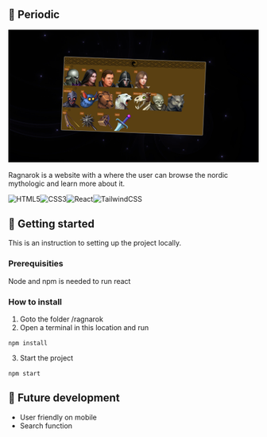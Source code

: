 ## :microscope: Periodic

![Header Image](src/assets/portfolio_ragnarok.webp)

Ragnarok is a website with a where the user can browse the nordic mythologic and learn more about it.

![HTML5](https://img.shields.io/badge/html5-%23E34F26.svg?style=for-the-badge&logo=html5&logoColor=white)![CSS3](https://img.shields.io/badge/css3-%231572B6.svg?style=for-the-badge&logo=css3&logoColor=white)![React](https://img.shields.io/badge/react-%2320232a.svg?style=for-the-badge&logo=react&logoColor=%2361DAFB)![TailwindCSS](https://img.shields.io/badge/tailwindcss-%2338B2AC.svg?style=for-the-badge&logo=tailwind-css&logoColor=white)

## :seedling: Getting started

This is an instruction to setting up the project locally.

### Prerequisities

Node and npm is needed to run react

### How to install

1. Goto the folder /ragnarok
2. Open a terminal in this location and run

```
npm install
```

3. Start the project

```
npm start
```

## :triangular_flag_on_post: Future development

* User friendly on mobile 
* Search function
